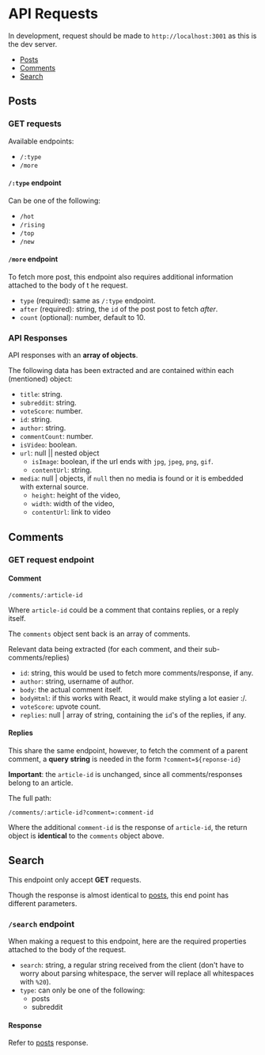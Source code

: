 # API Requests

In development, request should be made to `http://localhost:3001` as this is the
dev server.

- [Posts](#posts)
- [Comments](#comments)
- [Search](#search)

## Posts

### GET requests

Available endpoints:

- `/:type`
- `/more`

#### `/:type` endpoint

Can be one of the following:

- `/hot`
- `/rising`
- `/top`
- `/new`

#### `/more` endpoint

To fetch more post, this endpoint also requires additional information attached
to the body of t he request.

- `type` (required): same as `/:type` endpoint.
- `after` (required): string, the `id` of the post post to fetch _after_.
- `count` (optional): number, default to 10.

### API Responses

API responses with an **array of objects**.

The following data has been extracted and are contained within each (mentioned) object:

- `title`: string.
- `subreddit`: string.
- `voteScore`: number.
- `id`: string.
- `author`: string.
- `commentCount`: number.
- `isVideo`: boolean.
- `url`: null || nested object
  - `isImage`: boolean, if the url ends with `jpg`, `jpeg`, `png`, `gif`.
  - `contentUrl`: string.
- `media`: null | objects, if `null` then no media is found or it is
  embedded with external source.
  - `height`: height of the video,
  - `width`: width of the video,
  - `contentUrl`: link to video

## Comments

### GET request endpoint

#### Comment

    /comments/:article-id

Where `article-id` could be a comment that contains replies, or a reply itself.

The `comments` object sent back is an array of comments.

Relevant data being extracted (for each comment, and their sub-comments/replies)

- `id`: string, this would be used to fetch more comments/response, if any.
- `author`: string, username of author.
- `body`: the actual comment itself.
- `bodyHtml`: if this works with React, it would make styling a lot easier :/.
- `voteScore`: upvote count.
- `replies`: null | array of string, containing the `id`'s of the replies, if any.

#### Replies

This share the same endpoint, however, to fetch the comment of a parent
comment, a **query string** is needed in the form `?comment=${reponse-id}`

**Important**: the `article-id` is unchanged, since
all comments/responses belong to an article.

The full path:

    /comments/:article-id?comment=:comment-id

Where the additional `comment-id` is the response of `article-id`, the return object
is **identical** to the `comments` object above.

## Search

This endpoint only accept **GET** requests.

Though the response is almost identical to [posts](#posts), this end point has
different parameters.

### `/search` endpoint

When making a request to this endpoint, here are the required properties attached
to the body of the request.

- `search`: string, a regular string received from the client (don't have to worry
  about parsing whitespace, the server will replace all whitespaces with `%20`).
- `type`: can only be one of the following:
  - posts
  - subreddit

#### Response

Refer to [posts](#posts) response.
